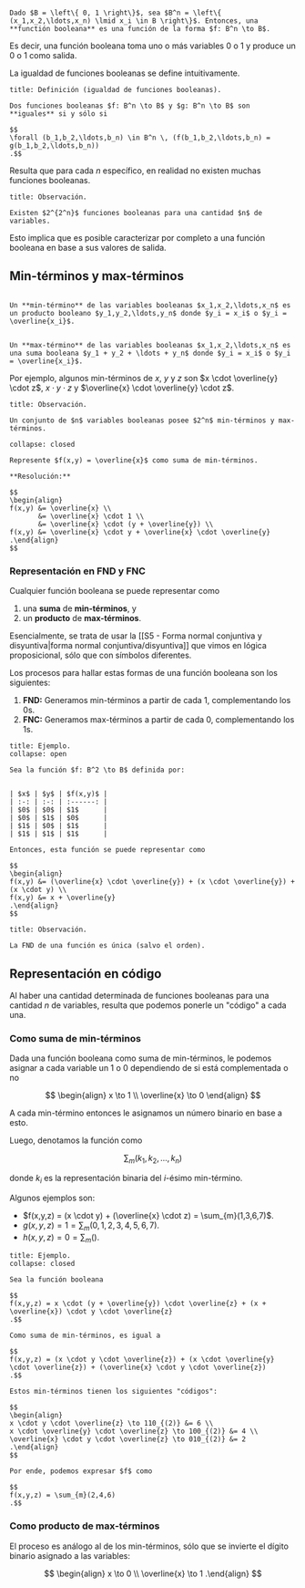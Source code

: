 ```ad-definition

Dado $B = \left\{ 0, 1 \right\}$, sea $B^n = \left\{ (x_1,x_2,\ldots,x_n) \lmid x_i \in B \right\}$. Entonces, una **functión booleana** es una función de la forma $f: B^n \to B$.

```

Es decir, una función booleana toma uno o más variables $0$ o $1$ y produce un $0$ o $1$ como salida.

La igualdad de funciones booleanas se define intuitivamente.

```ad-definition
title: Definición (igualdad de funciones booleanas).

Dos funciones booleanas $f: B^n \to B$ y $g: B^n \to B$ son **iguales** si y sólo si

$$
\forall (b_1,b_2,\ldots,b_n) \in B^n \, (f(b_1,b_2,\ldots,b_n) = g(b_1,b_2,\ldots,b_n))
.$$

```

Resulta que para cada $n$ específico, en realidad no existen muchas funciones booleanas.

```ad-proposition
title: Observación.

Existen $2^{2^n}$ funciones booleanas para una cantidad $n$ de variables.

```

Esto implica que es posible caracterizar por completo a una función booleana en base a sus valores de salida.

## Min-términos y max-términos

```ad-definition

Un **min-término** de las variables booleanas $x_1,x_2,\ldots,x_n$ es un producto booleano $y_1,y_2,\ldots,y_n$ donde $y_i = x_i$ o $y_i = \overline{x_i}$.


Un **max-término** de las variables booleanas $x_1,x_2,\ldots,x_n$ es una suma booleana $y_1 + y_2 + \ldots + y_n$ donde $y_i = x_i$ o $y_i = \overline{x_i}$.

```

Por ejemplo, algunos min-términos de $x$, $y$ y $z$ son $x \cdot \overline{y} \cdot z$, $x \cdot y \cdot z$ y $\overline{x} \cdot \overline{y} \cdot z$.

```ad-proposition
title: Observación.

Un conjunto de $n$ variables booleanas posee $2^n$ min-términos y max-términos.

```

```ad-exercise
collapse: closed

Represente $f(x,y) = \overline{x}$ como suma de min-términos.

**Resolución:**

$$
\begin{align}
f(x,y) &= \overline{x} \\
       &= \overline{x} \cdot 1 \\
       &= \overline{x} \cdot (y + \overline{y}) \\
f(x,y) &= \overline{x} \cdot y + \overline{x} \cdot \overline{y}
.\end{align}
$$

```

### Representación en FND y FNC

Cualquier función booleana se puede representar como

1. una **suma** de **min-términos**, y
2. un **producto** de **max-términos**.

Esencialmente, se trata de usar la [[S5 - Forma normal conjuntiva y disyuntiva|forma normal conjuntiva/disyuntiva]] que vimos en lógica proposicional, sólo que con símbolos diferentes.

Los procesos para hallar estas formas de una función booleana son los siguientes:

1. **FND:** Generamos min-términos a partir de cada $1$, complementando los $0$s.
2. **FNC:** Generamos max-términos a partir de cada $0$, complementando los $1$s.

```ad-example
title: Ejemplo.
collapse: open

Sea la función $f: B^2 \to B$ definida por:


| $x$ | $y$ | $f(x,y)$ |
| :-: | :-: | :------: |
| $0$ | $0$ | $1$      |
| $0$ | $1$ | $0$      |
| $1$ | $0$ | $1$      |
| $1$ | $1$ | $1$      |

Entonces, esta función se puede representar como

$$
\begin{align}
f(x,y) &= (\overline{x} \cdot \overline{y}) + (x \cdot \overline{y}) + (x \cdot y) \\
f(x,y) &= x + \overline{y}
.\end{align}
$$

```

```ad-proposition
title: Observación.

La FND de una función es única (salvo el orden).

```

## Representación en código

Al haber una cantidad determinada de funciones booleanas para una cantidad $n$ de variables, resulta que podemos ponerle un "código" a cada una.

### Como suma de min-términos

Dada una función booleana como suma de min-términos, le podemos asignar a cada variable un $1$ o $0$ dependiendo de si está complementada o no

$$
\begin{align}
x \to 1 \\
\overline{x} \to 0
\end{align}
$$

A cada min-término entonces le asignamos un número binario en base a esto.

Luego, denotamos la función como

$$
\sum_{m}(k_1,k_2,\ldots,k_n)
$$

donde $k_i$ es la representación binaria del $i$-ésimo min-término.

Algunos ejemplos son:

- $f(x,y,z) = (x \cdot y) + (\overline{x} \cdot z) = \sum_{m}(1,3,6,7)$.
- $g(x,y,z) = 1 = \sum_{m}(0,1,2,3,4,5,6,7)$.
- $h(x,y,z) = 0 = \sum_{m}()$.

```ad-example
title: Ejemplo.
collapse: closed

Sea la función booleana

$$
f(x,y,z) = x \cdot (y + \overline{y}) \cdot \overline{z} + (x + \overline{x}) \cdot y \cdot \overline{z}
.$$

Como suma de min-términos, es igual a

$$
f(x,y,z) = (x \cdot y \cdot \overline{z}) + (x \cdot \overline{y} \cdot \overline{z}) + (\overline{x} \cdot y \cdot \overline{z})
.$$

Estos min-términos tienen los siguientes "códigos":

$$
\begin{align}
x \cdot y \cdot \overline{z} \to 110_{(2)} &= 6 \\
x \cdot \overline{y} \cdot \overline{z} \to 100_{(2)} &= 4 \\
\overline{x} \cdot y \cdot \overline{z} \to 010_{(2)} &= 2
.\end{align}
$$

Por ende, podemos expresar $f$ como

$$
f(x,y,z) = \sum_{m}(2,4,6)
.$$

```

### Como producto de max-términos

El proceso es análogo al de los min-términos, sólo que se invierte el dígito binario asignado a las variables:

$$
\begin{align}
x \to 0 \\
\overline{x} \to 1
.\end{align}
$$
